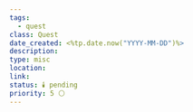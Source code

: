 ```yaml
---
tags:
  - quest
class: Quest
date_created: <%tp.date.now("YYYY-MM-DD")%>
description: 
type: misc
location: 
link: 
status: 🕯️ pending
priority: 5 ⚪
---
```



